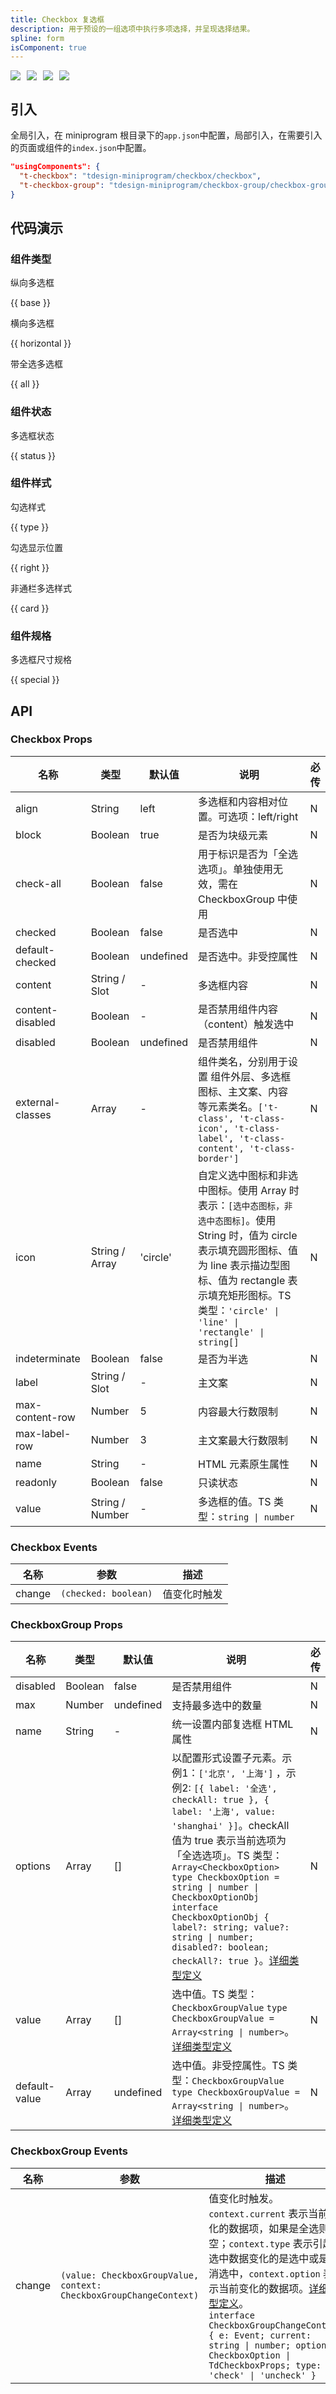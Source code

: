 ```yaml
---
title: Checkbox 复选框
description: 用于预设的一组选项中执行多项选择，并呈现选择结果。
spline: form
isComponent: true
---
```


<span class="coverages-badge" style="margin-right: 10px"><img src="https://img.shields.io/badge/coverages%3A%20lines-85%25-blue" /></span><span class="coverages-badge" style="margin-right: 10px"><img src="https://img.shields.io/badge/coverages%3A%20functions-87%25-blue" /></span><span class="coverages-badge" style="margin-right: 10px"><img src="https://img.shields.io/badge/coverages%3A%20statements-86%25-blue" /></span><span class="coverages-badge" style="margin-right: 10px"><img src="https://img.shields.io/badge/coverages%3A%20branches-76%25-red" /></span>
## 引入

全局引入，在 miniprogram 根目录下的`app.json`中配置，局部引入，在需要引入的页面或组件的`index.json`中配置。

```json
"usingComponents": {
  "t-checkbox": "tdesign-miniprogram/checkbox/checkbox",
  "t-checkbox-group": "tdesign-miniprogram/checkbox-group/checkbox-group"
}
```

## 代码演示

### 组件类型

纵向多选框

{{ base }}

横向多选框

{{ horizontal }}

带全选多选框

{{ all }}

### 组件状态

多选框状态

{{ status }}

### 组件样式

勾选样式

{{ type }}

勾选显示位置

{{ right }}

非通栏多选样式

{{ card }}

### 组件规格

多选框尺寸规格

{{ special }}

## API
### Checkbox Props

名称 | 类型 | 默认值 | 说明 | 必传
-- | -- | -- | -- | --
align | String | left | 多选框和内容相对位置。可选项：left/right | N
block | Boolean | true | 是否为块级元素 | N
check-all | Boolean | false | 用于标识是否为「全选选项」。单独使用无效，需在 CheckboxGroup 中使用 | N
checked | Boolean | false | 是否选中 | N
default-checked | Boolean | undefined | 是否选中。非受控属性 | N
content | String / Slot | - | 多选框内容 | N
content-disabled | Boolean | - | 是否禁用组件内容（content）触发选中 | N
disabled | Boolean | undefined | 是否禁用组件 | N
external-classes | Array | - | 组件类名，分别用于设置 组件外层、多选框图标、主文案、内容 等元素类名。`['t-class', 't-class-icon', 't-class-label', 't-class-content', 't-class-border']` | N
icon | String / Array | 'circle' | 自定义选中图标和非选中图标。使用 Array 时表示：`[选中态图标，非选中态图标]`。使用 String 时，值为 circle 表示填充圆形图标、值为 line 表示描边型图标、值为 rectangle 表示填充矩形图标。TS 类型：`'circle' \| 'line' \| 'rectangle' \| string[]` | N
indeterminate | Boolean | false | 是否为半选 | N
label | String / Slot | - | 主文案 | N
max-content-row | Number | 5 | 内容最大行数限制 | N
max-label-row | Number | 3 | 主文案最大行数限制 | N
name | String | - | HTML 元素原生属性 | N
readonly | Boolean | false | 只读状态 | N
value | String / Number | - | 多选框的值。TS 类型：`string \| number` | N

### Checkbox Events

名称 | 参数 | 描述
-- | -- | --
change | `(checked: boolean)` | 值变化时触发

### CheckboxGroup Props

名称 | 类型 | 默认值 | 说明 | 必传
-- | -- | -- | -- | --
disabled | Boolean | false | 是否禁用组件 | N
max | Number | undefined | 支持最多选中的数量 | N
name | String | - | 统一设置内部复选框 HTML 属性 | N
options | Array | [] | 以配置形式设置子元素。示例1：`['北京', '上海']` ，示例2: `[{ label: '全选', checkAll: true }, { label: '上海', value: 'shanghai' }]`。checkAll 值为 true 表示当前选项为「全选选项」。TS 类型：`Array<CheckboxOption>` `type CheckboxOption = string \| number \| CheckboxOptionObj` `interface CheckboxOptionObj { label?: string; value?: string \| number; disabled?: boolean; checkAll?: true }`。[详细类型定义](https://github.com/Tencent/tdesign-miniprogram/tree/develop/src/checkbox-group/type.ts) | N
value | Array | [] | 选中值。TS 类型：`CheckboxGroupValue` `type CheckboxGroupValue = Array<string \| number>`。[详细类型定义](https://github.com/Tencent/tdesign-miniprogram/tree/develop/src/checkbox-group/type.ts) | N
default-value | Array | undefined | 选中值。非受控属性。TS 类型：`CheckboxGroupValue` `type CheckboxGroupValue = Array<string \| number>`。[详细类型定义](https://github.com/Tencent/tdesign-miniprogram/tree/develop/src/checkbox-group/type.ts) | N

### CheckboxGroup Events

名称 | 参数 | 描述
-- | -- | --
change | `(value: CheckboxGroupValue, context: CheckboxGroupChangeContext)` | 值变化时触发。`context.current` 表示当前变化的数据项，如果是全选则为空；`context.type` 表示引起选中数据变化的是选中或是取消选中，`context.option` 表示当前变化的数据项。[详细类型定义](https://github.com/Tencent/tdesign-miniprogram/tree/develop/src/checkbox-group/type.ts)。<br/>`interface CheckboxGroupChangeContext { e: Event; current: string \| number; option: CheckboxOption \| TdCheckboxProps; type: 'check' \| 'uncheck' }`<br/>
